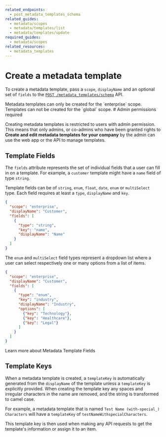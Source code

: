 ```yaml
---
related_endpoints:
  - post_metadata_templates_schema
related_guides:
  - metadata/scopes
  - metadata/templates/list
  - metadata/templates/update
required_guides:
  - metadata/scopes
related_resources: 
  - metadata_templates
---
```


# Create a metadata template

To create a metadata template, pass a `scope`, `displayName` and an optional set
of `fields` to the [`POST /metadata_templates/schema`][e_create_template] API.

<Samples id='post_metadata_templates_schema' />

<Message notice>
  Metadata templates can only be created for the `enterprise` scope. Templates
  can not be created for the `global` scope.
</Message>

<Message warning>
  # Admin permissions required

  Creating metadata templates is restricted to users with admin permission. This
  means that only admins, or co-admins who have been granted rights to **Create
  and edit metadata templates for your company** by the admin can use the web
  app or the API to manage templates.
</Message>

## Template Fields 

The `fields` attribute represents the set of individual fields that a user can
fill in on a template. For example, a `customer` template might have a `name`
field of type `string`.

Template fields can be of `string`, `enum`, `float`, `date`, `enum` or
`multiSelect` type. Each field requires at least a `type`, `displayName` and `key`.

```json
{
  "scope": "enterprise",
  "displayName": "Customer",
  "fields": [
    {
      "type": "string",
      "key": "name",
      "displayName": "Name"
    }
  ]
}
```

The `enum` and `multiSelect` field types represent a dropdown list where a user
can select respectively one or many options from a list of items.

```json
{
  "scope": "enterprise",
  "displayName": "Customer",
  "fields": [
    {
      "type": "enum",
      "key": "industry",
      "displayName": "Industry",
      "options": [
        {"key": "Technology"},
        {"key": "Healthcare"},
        {"key": "Legal"}
      ]
    }
  ]
}
```
    
<CTA to="g://metadata/fields">
  Learn more about Metadata Template Fields
</CTA>

## Template Keys

When a metadata template is created, a `templateKey` is automatically generated
from the `displayName` of the template unless a `templateKey` is explicitly
provided. When creating the template key any spaces and irregular
characters in the name are removed, and the string is transformed to camel case.

For example, a metadata template that is named
`Test Name (with-special_) Characters` will have a `templateKey` of
`testNameWithspecialCharacters`.

This template key is then used when making any API requests to get the
template's information or assign it to an item.

[user-types]: g://getting-started/user-types
[e_create_template]: e://post_metadata_templates_schema